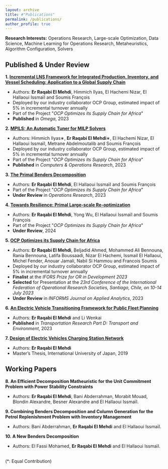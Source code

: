 ```yaml
---
layout: archive
title: #"Publications"
permalink: /publications/
author_profile: true
---
```


**Research Interests:** Operations Research, Large-scale Optimization, Data Science, Machine Learning for Operations Research, Metaheuristics, Algorithm Configuration, Solvers

Published & Under Review
------

**1. [Incremental LNS Framework for Integrated Production, Inventory, and Vessel Scheduling: Application to a Global Supply Chain](https://www.sciencedirect.com/science/article/pii/S0305048322002274)**
 - Authors: **Er Raqabi El Mehdi**, Himmich Ilyas, El Hachemi Nizar, El Hallaoui Issmaïl and Soumis François
 - Deployed by our industry collaborator OCP Group, estimated impact of 5% in incremental turnover annually
 - Part of the Project "*OCP Optimizes its Supply Chain for Africa*"
 - **Published** in *Omega*, 2023

**2. [MPILS: An Automatic Tuner for MILP Solvers](https://www.sciencedirect.com/science/article/pii/S0305054823002083)** 
 - Authors: Himmich Ilyas∗, **Er Raqabi El Mehdi**∗, El Hachemi Nizar, El Hallaoui Issmaïl, Metrane Abdelmoutalib and Soumis François
 - Deployed by our industry collaborator OCP Group, estimated impact of 5% in incremental turnover annually
 - Part of the Project "*OCP Optimizes its Supply Chain for Africa*"
 - **Published** in *Computers & Operations Research*, 2023

**3. [The Primal Benders Decomposition](https://www.gerad.ca/en/papers/G-2023-27)** 
 - Authors: **Er Raqabi El Mehdi**, El Hallaoui Issmaïl and Soumis François
 - Part of the Project "*OCP Optimizes its Supply Chain for Africa*"
 - **Under Review** in *Operations Research*, 2023

**4. [Towards Resilience: Primal Large-scale Re-optimization](https://www.gerad.ca/en/papers/G-2023-28)**
 - Authors: **Er Raqabi El Mehdi**, Yong Wu, El Hallaoui Issmaïl and Soumis François
 - Part of the Project "*OCP Optimizes its Supply Chain for Africa*"
 - **Under Review**, 2024

**5. [OCP Optimizes its Supply Chain for Africa](https://www.gerad.ca/en/papers/G-2023-29)**
 - Authors: **Er Raqabi El Mehdi**, Beljadid Ahmed, Mohammed Ali Bennouna, Rania Bennouna, Latifa Boussaadi, Nizar El Hachemi, Issmail El Hallaoui, Michel Fender, Anouar Jamali, Nabil Si Hammou and Francois Soumis
 - Deployed by our industry collaborator OCP Group, estimated impact of 5% in incremental turnover annually
 - **Finalist** at the *IFORS Prize for OR in Development 2023*
 - **Selected** for Presentation at the *23rd Conference of the International Federation of Operational Research Societies, Santiago, Chile, on 10-14 July 2023*
 - **Under Review** in *INFORMS Journal on Applied Analytics*, 2023


**6. [An Electric Vehicle Transitioning Framework for Public Fleet Planning](https://www.sciencedirect.com/science/article/pii/S1361920923001293)**
 - Authors: **Er Raqabi El Mehdi** and Li Wenkai 
 - **Published** in *Transportation Research Part D: Transport and Environment*, 2023

**7. [Design of Electric Vehicles Charging Station Network](https://www.iuj.ac.jp/mlic/theses/thesis_details.cfm?ID=2B7015)**
 - Authors: **Er Raqabi El Mehdi** 
 - Master’s Thesis, International University of Japan, 2019

Working Papers
------

**8. An Efficient Decomposition Matheuristic for the Unit Commitment Problem with Power Stability Constraints**
 - Authors: **Er Raqabi El Mehdi**, Bani Abderrahman, Morabit Mouad, Blondin Alexandre, Besner Alexandre and El Hallaoui Issmaïl.

**9. Combining  Benders Decomposition and Column Generation for the Petrol Replenishment Problem with Inventory Management**
 - Authors: Bani Abderrahman, **Er Raqabi El Mehdi** and El Hallaoui Issmaïl.

**10. A New Benders Decomposition**
 - Authors: El Fassi Mohamed, **Er Raqabi El Mehdi** and El Hallaoui Issmaïl.

<br>
(*: Equal Contribution)